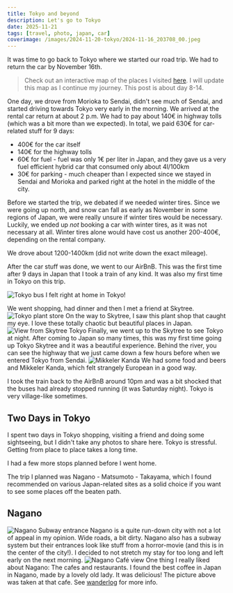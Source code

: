 ```yaml
---
title: Tokyo and beyond
description: Let's go to Tokyo
date: 2025-11-21
tags: [travel, photo, japan, car]
coverimage: /images/2024-11-20-tokyo/2024-11-16_203708_00.jpeg
---
```


It was time to go back to Tokyo where we started our road trip. We had to return the car by November 16th.

> Check out an interactive map of the places I visited [here](https://wanderlog.com/view/rvadlvcbrq/japan-fall-2024/shared). I will update this map as I continue my journey. This post is about day 8-14.

One day, we drove from Morioka to Sendai, didn't see much of Sendai, and started driving towards Tokyo very early in the morning. We arrived at the rental car return at about 2 p.m. We had to pay about 140€ in highway tolls (which was a bit more than we expected). In total, we paid 630€ for car-related stuff for 9 days:

- 400€ for the car itself
- 140€ for the highway tolls
- 60€ for fuel - fuel was only 1€ per liter in Japan, and they gave us a very fuel efficient hybrid car that consumed only about 4l/100km
- 30€ for parking - much cheaper than I expected since we stayed in Sendai and Morioka and parked right at the hotel in the middle of the city.

Before we started the trip, we debated if we needed winter tires. Since we were going up north, and snow can fall as early as November in some regions of Japan, we were really unsure if winter tires would be necessary. Luckily, we ended up _not_ booking a car with winter tires, as it was not necessary at all. Winter tires alone would have cost us another 200-400€, depending on the rental company.

We drove about 1200-1400km (did not write down the exact mileage).

After the car stuff was done, we went to our AirBnB.
This was the first time after 9 days in Japan that I took a train of any kind. It was also my first time in Tokyo on this trip.

![Tokyo bus](/images/2024-11-20-tokyo/2024-11-16_155206_00.jpeg)
I felt right at home in Tokyo!

We went shopping, had dinner and then I met a friend at Skytree.
![Tokyo plant store](/images/2024-11-20-tokyo/2024-11-16_182702_00.jpeg)
On the way to Skytree, I saw this plant shop that caught my eye. I love these totally chaotic but beautiful places in Japan.
![View from Skytree Tokyo](/images/2024-11-20-tokyo/2024-11-16_203708_00.jpeg)
Finally, we went up to the Skytree to see Tokyo at night. After coming to Japan so many times, this was my first time going up Tokyo Skytree and it was a beautiful experience. Behind the river, you can see the highway that we just came down a few hours before when we entered Tokyo from Sendai.
![Mikkeler Kanda](/images/2024-11-20-tokyo/2024-11-16_230247_00.jpeg)
We had some food and beers and Mikkeler Kanda, which felt strangely European in a good way.

I took the train back to the AirBnB around 10pm and was a bit shocked that the buses had already stopped running (it was Saturday night). Tokyo is very village-like sometimes.
## Two Days in Tokyo
I spent two days in Tokyo shopping, visiting a friend and doing some sightseeing, but I didn't take any photos to share here. Tokyo is stressful. Getting from place to place takes a long time.

I had a few more stops planned before I went home.

The trip I planned was Nagano - Matsumoto - Takayama, which I found recommended on various Japan-related sites as a solid choice if you want to see some places off the beaten path.
## Nagano
![Nagano Subway entrance](/images/2024-11-20-tokyo/290110B9-A694-49EE-BDFE-139471EFFC6C.jpeg)
Nagano is a quite run-down city with not a lot of appeal in my opinion. Wide roads, a bit dirty. Nagano also has a subway system but their entrances look like stuff from a horror-movie (and this is in the center of the city!). I decided to not stretch my stay for too long and left early on the next morning.
![Nagano Café view](/images/2024-11-20-tokyo/2024-11-21_094538_00.jpeg)
One thing I really liked about Nagano: The cafes and restaurants. I found the best coffee in Japan in Nagano, made by a lovely old lady. It was delicious! The picture above was taken at that cafe. See [wanderlog](https://wanderlog.com/view/rvadlvcbrq/japan-fall-2024/shared) for more info.